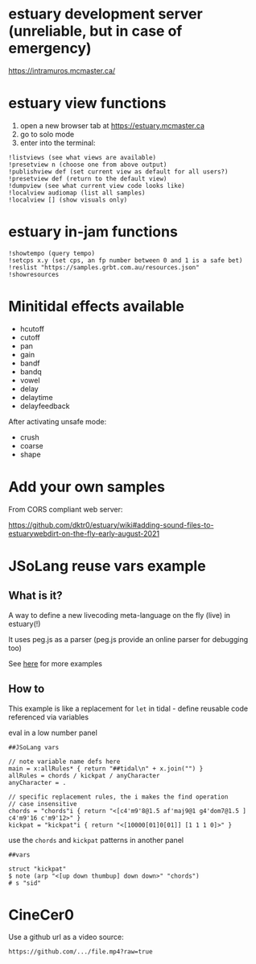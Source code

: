 # estuary development server (unreliable, but in case of emergency)

https://intramuros.mcmaster.ca/

# estuary view functions 

  1. open a new browser tab at https://estuary.mcmaster.ca
  2. go to solo mode
  3. enter into the terminal: 

```
!listviews (see what views are available)
!presetview n (choose one from above output)
!publishview def (set current view as default for all users?)
!presetview def (return to the default view)
!dumpview (see what current view code looks like)
!localview audiomap (list all samples)
!localview [] (show visuals only)
```

# estuary in-jam functions
```
!showtempo (query tempo)
!setcps x.y (set cps, an fp number between 0 and 1 is a safe bet)
!reslist "https://samples.grbt.com.au/resources.json"
!showresources
```

# Minitidal effects available

 - hcutoff
 - cutoff
 - pan
 - gain
 - bandf
 - bandq
 - vowel
 - delay
 - delaytime
 - delayfeedback

After activating unsafe mode:
 - crush
 - coarse
 - shape


# Add your own samples

From  CORS compliant web server:

https://github.com/dktr0/estuary/wiki#adding-sound-files-to-estuarywebdirt-on-the-fly-early-august-2021

# JSoLang reuse vars example

## What is it?

A way to define a new livecoding meta-language on the fly (live) in estuary(!)

It uses peg.js as a parser (peg.js provide an online parser for debugging too)

See [here](https://github.com/dktr0/estuary/tree/dev/JSoLangs) for more examples 

## How to

This example is like a replacement for `let` in tidal - define reusable code referenced via variables

eval in a low number panel

```
##JSoLang vars

// note variable name defs here
main = x:allRules* { return "##tidal\n" + x.join("") }
allRules = chords / kickpat / anyCharacter
anyCharacter = .

// specific replacement rules, the i makes the find operation
// case insensitive
chords = "chords"i { return "<[c4'm9'8@1.5 af'maj9@1 g4'dom7@1.5 ] c4'm9'16 c'm9'12>" }
kickpat = "kickpat"i { return "<[10000[01]0[01]] [1 1 1 0]>" }

```

use the `chords` and `kickpat` patterns in another panel

```
##vars

struct "kickpat"
$ note (arp "<[up down thumbup] down down>" "chords")
# s "sid"
```

# CineCer0

Use a github url as a video source:

```
https://github.com/.../file.mp4?raw=true
```

